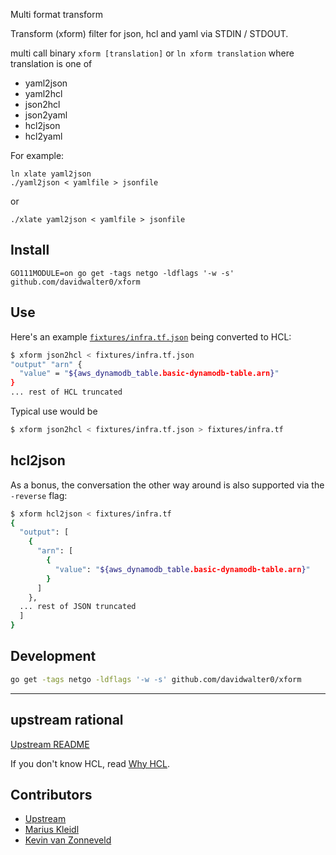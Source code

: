 Multi format transform

Transform (xform) filter for  json, hcl and yaml via STDIN / STDOUT.

multi call binary `xform [translation]` or `ln xform translation` where
translation is one of

- yaml2json
- yaml2hcl
- json2hcl
- json2yaml
- hcl2json
- hcl2yaml

For example:
```
ln xlate yaml2json
./yaml2json < yamlfile > jsonfile
```

or

```
./xlate yaml2json < yamlfile > jsonfile
```

## Install

```
GO111MODULE=on go get -tags netgo -ldflags '-w -s' github.com/davidwalter0/xform
```

## Use

Here's an example [`fixtures/infra.tf.json`](fixtures/infra.tf.json) being
converted to HCL:

```bash
$ xform json2hcl < fixtures/infra.tf.json
"output" "arn" {
  "value" = "${aws_dynamodb_table.basic-dynamodb-table.arn}"
}
... rest of HCL truncated
```

Typical use would be

```bash
$ xform json2hcl < fixtures/infra.tf.json > fixtures/infra.tf
```

## hcl2json

As a bonus, the conversation the other way around is also supported via the `-reverse` flag:

```bash
$ xform hcl2json < fixtures/infra.tf
{
  "output": [
    {
      "arn": [
        {
          "value": "${aws_dynamodb_table.basic-dynamodb-table.arn}"
        }
      ]
    }, 
  ... rest of JSON truncated
  ]
}
```

## Development

```bash
go get -tags netgo -ldflags '-w -s' github.com/davidwalter0/xform
```

---
## upstream rational
[Upstream README](https://github.com/kvz/json2hcl/blob/master/README.md)

If you don't know HCL, read [Why HCL](https://github.com/hashicorp/hcl#why).

## Contributors
- [Upstream](https://github.com/kvz/json2hcl)
- [Marius Kleidl](https://github.com/Acconut)
- [Kevin van Zonneveld](https://github.com/kvz)
